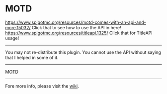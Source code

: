 # MOTD
https://www.spigotmc.org/resources/motd-comes-with-an-api-and-more.15032/
Click that to see how to use the API in here! https://www.spigotmc.org/resources/titleapi.1325/ Click that for TitleAPI usage!<hr> You may not re-distribute this plugin. You cannot use the API without saying that I helped in some of it.<hr>
<a href="https://www.spigotmc.org/resources/motd-comes-with-an-api-and-more.15032/">MOTD</a><hr> Fore more info, please visit the <a href="https://github.com/FireeSpigot/MOTD/wiki/API">wiki</a>.
